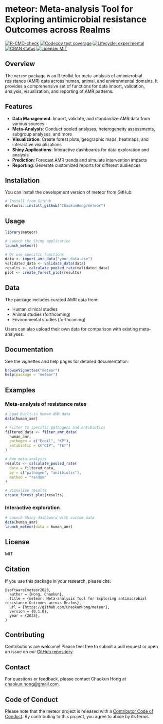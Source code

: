 # meteor: Meta-analysis Tool for Exploring antimicrobial resistance Outcomes across Realms

<!-- badges: start -->
[![R-CMD-check](https://github.com/ChaokunHong/meteor/actions/workflows/R-CMD-check.yaml/badge.svg)](https://github.com/ChaokunHong/meteor/actions/workflows/R-CMD-check.yaml)
[![Codecov test coverage](https://codecov.io/gh/ChaokunHong/meteor/branch/main/graph/badge.svg)](https://app.codecov.io/gh/ChaokunHong/meteor?branch=main)
[![Lifecycle: experimental](https://img.shields.io/badge/lifecycle-experimental-orange.svg)](https://lifecycle.r-lib.org/articles/stages.html#experimental)
[![CRAN status](https://www.r-pkg.org/badges/version/meteor)](https://CRAN.R-project.org/package=meteor)
[![License: MIT](https://img.shields.io/badge/license-MIT-blue.svg)](https://opensource.org/licenses/MIT)
<!-- badges: end -->

## Overview

The `meteor` package is an R toolkit for meta-analysis of antimicrobial resistance (AMR) data across human, animal, and environmental domains. It provides a comprehensive set of functions for data import, validation, analysis, visualization, and reporting of AMR patterns.

## Features

- **Data Management**: Import, validate, and standardize AMR data from various sources
- **Meta-Analysis**: Conduct pooled analyses, heterogeneity assessments, subgroup analyses, and more
- **Visualization**: Create forest plots, geographic maps, heatmaps, and interactive visualizations
- **Shiny Applications**: Interactive dashboards for data exploration and analysis
- **Prediction**: Forecast AMR trends and simulate intervention impacts
- **Reporting**: Generate customized reports for different audiences

## Installation

You can install the development version of meteor from GitHub:

```r
# Install from GitHub
devtools::install_github("ChaokunHong/meteor")
```

## Usage

```r
library(meteor)

# Launch the Shiny application
launch_meteor()

# Or use specific functions
data <- import_amr_data("your_data.csv")
validated_data <- validate_data(data)
results <- calculate_pooled_rate(validated_data)
plot <- create_forest_plot(results)
```

## Data

The package includes curated AMR data from:

- Human clinical studies
- Animal studies (forthcoming)
- Environmental studies (forthcoming)

Users can also upload their own data for comparison with existing meta-analyses.

## Documentation

See the vignettes and help pages for detailed documentation:

```r
browseVignettes("meteor")
help(package = "meteor")
```

## Examples

### Meta-analysis of resistance rates

```r
# Load built-in human AMR data
data(human_amr)

# Filter to specific pathogens and antibiotics
filtered_data <- filter_amr_data(
  human_amr,
  pathogen = c("Ecoil", "KP"),
  antibiotic = c("CIP", "TET")
)

# Run meta-analysis
results <- calculate_pooled_rate(
  data = filtered_data,
  by = c("pathogen", "antibiotic"),
  method = "random"
)

# Visualize results
create_forest_plot(results)
```

### Interactive exploration

```r
# Launch Shiny dashboard with custom data
data(human_amr)
launch_meteor(data = human_amr)
```

## License

MIT

## Citation

If you use this package in your research, please cite:

```
@software{meteor2023,
  author = {Hong, Chaokun},
  title = {meteor: Meta-analysis Tool for Exploring antimicrobial resistance Outcomes across Realms},
  url = {https://github.com/ChaokunHong/meteor},
  version = {0.1.0},
  year = {2023},
}
```

## Contributing

Contributions are welcome! Please feel free to submit a pull request or open an issue on our [GitHub repository](https://github.com/ChaokunHong/meteor).

## Contact

For questions or feedback, please contact Chaokun Hong at chaokun.hong@gmail.com.

## Code of Conduct

Please note that the meteor project is released with a [Contributor Code of Conduct](https://contributor-covenant.org/version/2/0/CODE_OF_CONDUCT.html). By contributing to this project, you agree to abide by its terms. 